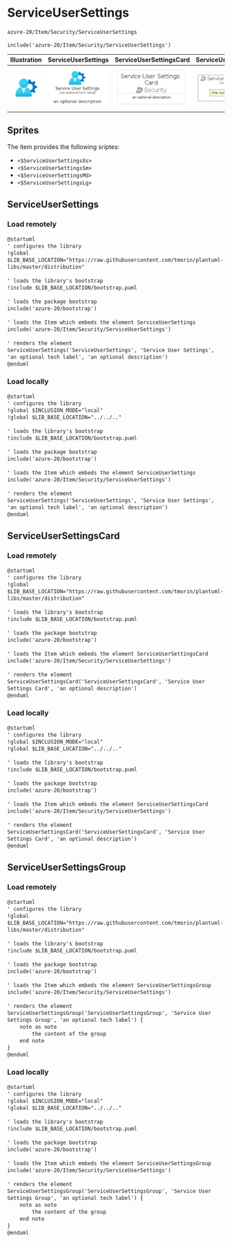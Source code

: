 # ServiceUserSettings


```text
azure-20/Item/Security/ServiceUserSettings
```

```text
include('azure-20/Item/Security/ServiceUserSettings')
```



| Illustration | ServiceUserSettings | ServiceUserSettingsCard | ServiceUserSettingsGroup |
| :---: | :---: | :---: | :---: |
| ![illustration for Illustration](../../../azure-20/Item/Security/ServiceUserSettings.png) | ![illustration for ServiceUserSettings](../../../azure-20/Item/Security/ServiceUserSettings.Local.png) | ![illustration for ServiceUserSettingsCard](../../../azure-20/Item/Security/ServiceUserSettingsCard.Local.png) | ![illustration for ServiceUserSettingsGroup](../../../azure-20/Item/Security/ServiceUserSettingsGroup.Local.png) |



## Sprites
The item provides the following sriptes:

- `<$ServiceUserSettingsXs>`
- `<$ServiceUserSettingsSm>`
- `<$ServiceUserSettingsMd>`
- `<$ServiceUserSettingsLg>`





## ServiceUserSettings

### Load remotely
```plantuml
@startuml
' configures the library
!global $LIB_BASE_LOCATION="https://raw.githubusercontent.com/tmorin/plantuml-libs/master/distribution"

' loads the library's bootstrap
!include $LIB_BASE_LOCATION/bootstrap.puml

' loads the package bootstrap
include('azure-20/bootstrap')

' loads the Item which embeds the element ServiceUserSettings
include('azure-20/Item/Security/ServiceUserSettings')

' renders the element
ServiceUserSettings('ServiceUserSettings', 'Service User Settings', 'an optional tech label', 'an optional description')
@enduml
```

### Load locally
```plantuml
@startuml
' configures the library
!global $INCLUSION_MODE="local"
!global $LIB_BASE_LOCATION="../../.."

' loads the library's bootstrap
!include $LIB_BASE_LOCATION/bootstrap.puml

' loads the package bootstrap
include('azure-20/bootstrap')

' loads the Item which embeds the element ServiceUserSettings
include('azure-20/Item/Security/ServiceUserSettings')

' renders the element
ServiceUserSettings('ServiceUserSettings', 'Service User Settings', 'an optional tech label', 'an optional description')
@enduml
```

## ServiceUserSettingsCard

### Load remotely
```plantuml
@startuml
' configures the library
!global $LIB_BASE_LOCATION="https://raw.githubusercontent.com/tmorin/plantuml-libs/master/distribution"

' loads the library's bootstrap
!include $LIB_BASE_LOCATION/bootstrap.puml

' loads the package bootstrap
include('azure-20/bootstrap')

' loads the Item which embeds the element ServiceUserSettingsCard
include('azure-20/Item/Security/ServiceUserSettings')

' renders the element
ServiceUserSettingsCard('ServiceUserSettingsCard', 'Service User Settings Card', 'an optional description')
@enduml
```

### Load locally
```plantuml
@startuml
' configures the library
!global $INCLUSION_MODE="local"
!global $LIB_BASE_LOCATION="../../.."

' loads the library's bootstrap
!include $LIB_BASE_LOCATION/bootstrap.puml

' loads the package bootstrap
include('azure-20/bootstrap')

' loads the Item which embeds the element ServiceUserSettingsCard
include('azure-20/Item/Security/ServiceUserSettings')

' renders the element
ServiceUserSettingsCard('ServiceUserSettingsCard', 'Service User Settings Card', 'an optional description')
@enduml
```

## ServiceUserSettingsGroup

### Load remotely
```plantuml
@startuml
' configures the library
!global $LIB_BASE_LOCATION="https://raw.githubusercontent.com/tmorin/plantuml-libs/master/distribution"

' loads the library's bootstrap
!include $LIB_BASE_LOCATION/bootstrap.puml

' loads the package bootstrap
include('azure-20/bootstrap')

' loads the Item which embeds the element ServiceUserSettingsGroup
include('azure-20/Item/Security/ServiceUserSettings')

' renders the element
ServiceUserSettingsGroup('ServiceUserSettingsGroup', 'Service User Settings Group', 'an optional tech label') {
    note as note
        the content of the group
    end note
}
@enduml
```

### Load locally
```plantuml
@startuml
' configures the library
!global $INCLUSION_MODE="local"
!global $LIB_BASE_LOCATION="../../.."

' loads the library's bootstrap
!include $LIB_BASE_LOCATION/bootstrap.puml

' loads the package bootstrap
include('azure-20/bootstrap')

' loads the Item which embeds the element ServiceUserSettingsGroup
include('azure-20/Item/Security/ServiceUserSettings')

' renders the element
ServiceUserSettingsGroup('ServiceUserSettingsGroup', 'Service User Settings Group', 'an optional tech label') {
    note as note
        the content of the group
    end note
}
@enduml
```

